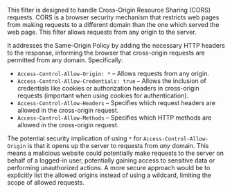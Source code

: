 This filter is designed to handle Cross-Origin Resource Sharing (CORS) requests. CORS is a browser security mechanism that restricts web pages from making requests to a different domain than the one which served the web page. This filter allows requests from any origin to the server.

It addresses the Same-Origin Policy by adding the necessary HTTP headers to the response, informing the browser that cross-origin requests are permitted from any domain. Specifically:
*   `Access-Control-Allow-Origin: *` – Allows requests from any origin.
*   `Access-Control-Allow-Credentials: true` –  Allows the inclusion of credentials like cookies or authorization headers in cross-origin requests (important when using cookies for authentication).
*   `Access-Control-Allow-Headers` – Specifies which request headers are allowed in the cross-origin request.
*   `Access-Control-Allow-Methods` – Specifies which HTTP methods are allowed in the cross-origin request.

The potential security implication of using `*` for `Access-Control-Allow-Origin` is that it opens up the server to requests from *any* domain. This means a malicious website could potentially make requests to the server on behalf of a logged-in user, potentially gaining access to sensitive data or performing unauthorized actions. A more secure approach would be to explicitly list the allowed origins instead of using a wildcard, limiting the scope of allowed requests.